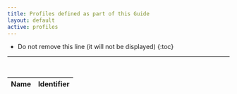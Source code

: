 ```yaml
---
title: Profiles defined as part of this Guide
layout: default
active: profiles
---
```


<!-- { :.no_toc } -->

<!-- TOC  the css styling for this is \pages\assets\css\project.css under 'markdown-toc'-->

* Do not remove this line (it will not be displayed)
{:toc}

<!-- end TOC -->

---
<br />

<table>
  <thead>
    <tr>
      <th>Name</th>
      <th>Identifier</th>
    </tr>
  </thead>
  <tbody>
<!-- rows here -->
  </tbody>
</table>